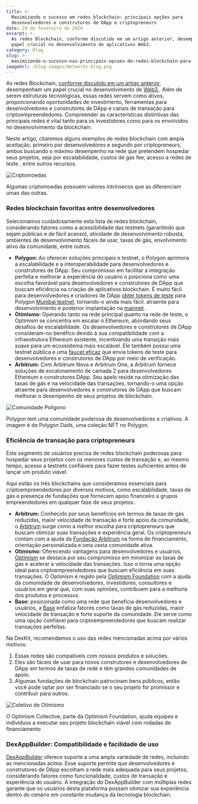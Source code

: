 ```yaml
---
title: >-
  Maximizando o sucesso em redes blockchain: principais opções para
  desenvolvedores e construtores de DApp e criptopreneurs
date: 29 de fevereiro de 2024
excerpt: >-
  As redes Blockchain, conforme discutido em um artigo anterior, desempenham um
  papel crucial no desenvolvimento de aplicativos Web3.
category: Blog
slug: >-
  maximizando-o-sucesso-nas-principais-opcoes-de-redes-blockchain-para-desenvolvedores-e-construtores-de-dapp-e-empreendedores-de-criptografia
imageUrl: /blog-images/Networks-blog.png
---
```

As redes Blockchain, [conforme discutido em um artigo anterior](https://dexkit.com/embarking-on-blockchain-networks-understanding-and-their-transformative-applications/), desempenham um papel crucial no desenvolvimento de [Web3 ](https://dexkit.com/web3-the-present-and-the-future-of-the-internet/). Além de serem estruturas tecnológicas, essas redes servem como ativos, proporcionando oportunidades de investimento, ferramentas para desenvolvedores e construtores de DApp e canais de transação para criptoempreendedores. Compreender as características distintivas das principais redes é vital tanto para os investidores como para os envolvidos no desenvolvimento da blockchain.

Neste artigo, citaremos alguns exemplos de redes blockchain com ampla aceitação, primeiro por desenvolvedores e segundo por criptopreneurs, ambos buscando o máximo desempenho na rede que pretendem hospedar seus projetos, seja por escalabilidade, custos de gas fee, acesso a redes de teste , entre outros recursos.

![Criptomoedas](/blog-images/cryptocurrency-shutterstock_725383297.jpg)

Algumas criptomoedas possuem valores intrínsecos que as diferenciam umas das outras.

### Redes blockchain favoritas entre desenvolvedores

Selecionamos cuidadosamente esta lista de redes blockchain, considerando fatores como a acessibilidade das testnets (garantindo que sejam públicas e de fácil acesso), atividade de desenvolvimento robusta, ambientes de desenvolvimento fáceis de usar, taxas de gás, envolvimento ativo da comunidade, entre outros.

* **Polygon:** Ao oferecer soluções principais e testnet, o Polygon aprimora a escalabilidade e a interoperabilidade para desenvolvedores e construtores de DApp. Seu compromisso em facilitar a integração perfeita e melhorar a experiência do usuário o posiciona como uma escolha favorável para desenvolvedores e construtores de DApp que buscam eficiência na criação de aplicativos blockchain. É muito fácil para desenvolvedores e criadores de DApp [obter tokens de teste](https://faucet.polygon.technology/) para Polygon [Mumbai testnet](https://mumbai.polygonscan.com/), tornando-o ainda mais fácil. atraente para desenvolvimento e posterior implantação na [mainnet](https://polygonscan.com/).
* **Otimismo:** Operando tanto na rede principal quanto na rede de teste, o Optimism se concentra em escalar o Ethereum, abordando seus desafios de escalabilidade. Os desenvolvedores e construtores de DApp consideram-no benéfico devido à sua compatibilidade com a infraestrutura Ethereum existente, incentivando uma transição mais suave para um ecossistema mais escalável. Ele também possui uma testnet pública e uma [faucet eficaz](https://app.optimism.io/faucet) que envia tokens de teste para desenvolvedores e construtores de DApp por meio de verificação.
* **Arbitrum:** Com Arbitrum Nova e Arbitrum One, a Arbitrum fornece soluções de escalonamento de camada 2 para desenvolvedores Ethereum e construtores DApp. Seu apelo reside na otimização das taxas de gás e na velocidade das transações, tornando-o uma opção atraente para desenvolvedores e construtores de DApp que buscam melhorar o desempenho de seus projetos de blockchain.

![Comunidade Polígono](/blog-images/polygondads_bg.png)

Polygon tem uma comunidade poderosa de desenvolvedores e criativos. A imagem é de Polygon Dads, uma coleção NFT no Polygon.

### Eficiência de transação para criptopreneurs

Este segmento de usuários precisa de redes blockchain poderosas para hospedar seus projetos com os menores custos de transação e, ao mesmo tempo, acesso a testnets confiáveis ​​para fazer testes suficientes antes de lançar um produto viável.

Aqui estão os três blockchains que consideramos essenciais para criptoempreendedores por diversos motivos, como escalabilidade, taxas de gás e presença de fundações que fornecem apoio financeiro a grupos empreendedores em qualquer fase de seus projetos.

* **Arbitrum:** Conhecido por seus benefícios em termos de taxas de gás reduzidas, maior velocidade de transação e forte apoio da comunidade, o [Arbitrum](https://arbitrum.io/) surge como a melhor escolha para criptopreneurs que buscam otimizar suas transações e experiência geral. Os criptopreneurs contam com a ajuda da [Fundação Arbitrum](https://arbitrum.foundation/) na forma de financiamento, orientação personalizada e uma vasta comunidade ativa.
* **Otimismo:** Oferecendo vantagens para desenvolvedores e usuários, [Optimism](https://optimism.io) se destaca por seu compromisso em minimizar as taxas de gás e acelerar a velocidade das transações. Isso o torna uma opção ideal para criptoempreendedores que buscam eficiência em suas transações. O Optimism é regido pela [Optimism Foundation](https://www.optimism.io/about) com a ajuda da comunidade de desenvolvedores, investidores, consultores e usuários em geral que, com suas opiniões, contribuem para a melhoria dos produtos e processos.
* **Base:** posicionada como uma rede que beneficia desenvolvedores e usuários, a [Base](https://base.org) enfatiza fatores como taxas de gás reduzidas, maior velocidade de transação e forte suporte da comunidade. Ele serve como uma opção confiável para criptoempreendedores que buscam realizar transações perfeitas.

Na DexKit, recomendamos o uso das redes mencionadas acima por vários motivos:

1. Essas redes são compatíveis com nossos produtos e soluções.
2. Eles são fáceis de usar para novos construtores e desenvolvedores de DApp em termos de taxas de rede e têm grandes comunidades de apoio.
3. Algumas fundações de blockchain patrocinam bens públicos, então você pode optar por ser financiado se o seu projeto for promissor e contribuir para outros.

![Coletivo de Otimismo](/blog-images/optimismcollective.png)

O Optimism Collective, parte da Optimism Foundation, ajuda equipes e indivíduos a executar seu projeto blockchain viável com rodadas de financiamento

### DexAppBuilder: Compatibilidade e facilidade de uso

[DexAppBuilder](https://dexappbuilder.dexkit.com/) oferece suporte a uma ampla variedade de redes, incluindo as mencionadas acima. Esse suporte permite que desenvolvedores e construtores de DApp escolham a rede mais adequada para seus projetos, considerando fatores como funcionalidade, custos de transação e experiência do usuário. A integração do DexAppBuilder com múltiplas redes garante que os usuários desta plataforma possam otimizar sua experiência dentro do cenário em constante mudança da tecnologia blockchain.
